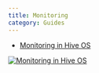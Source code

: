```yaml
---
title: Monitoring
category: Guides
---
```


- <a href="https://www.youtube.com/watch?v=PIONb1OMEvY">Monitoring in Hive OS</a>

<a href="http://www.youtube.com/watch?feature=player_embedded&v=PIONb1OMEvY
" target="_blank"><img src="http://img.youtube.com/vi/PIONb1OMEvY/0.jpg"
alt="Monitoring in Hive OS"></a>
